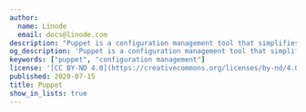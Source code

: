 ```yaml
---
author:
  name: Linode
  email: docs@linode.com
description: "Puppet is a configuration management tool that simplifies system administration. Puppet uses a client/server model in which your managed nodes, running a process called the Puppet agent, talk to and pull down configuration profiles from a Puppet master."
og_description: 'Puppet is a configuration management tool that simplifies system administration. Puppet uses a client/server model in which your managed nodes, running a process called the Puppet agent, talk to and pull down configuration profiles from a Puppet master.'
keywords: ["puppet", "configuration management"]
license: '[CC BY-ND 4.0](https://creativecommons.org/licenses/by-nd/4.0)'
published: 2020-07-15
title: Puppet
show_in_lists: true
---
```


